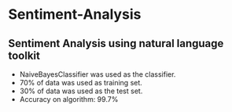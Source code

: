 # Sentiment-Analysis
Sentiment Analysis using natural language toolkit
-----------------------------------------------------------------------------------------------------------------------------------------------------------------------------------
* NaiveBayesClassifier was used as the classifier.
* 70% of data was used as training set.
* 30% of data was used as the test set.
* Accuracy on algorithm: 99.7%
